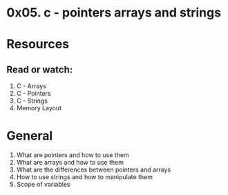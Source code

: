 # 0x05. c - pointers arrays and strings

# Resources

Read or watch:
--------------
1. C - Arrays
2. C - Pointers
3. C - Strings
4. Memory Layout


# General

1. What are pointers and how to use them
2. What are arrays and how to use them
3. What are the differences between pointers and arrays
4. How to use strings and how to manipulate them
5. Scope of variables
